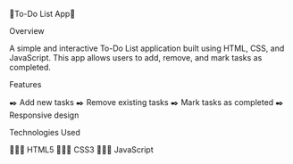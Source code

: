 📝To-Do List App📝

Overview

A simple and interactive To-Do List application built using HTML, CSS, and JavaScript. This app allows users to add, remove, and mark tasks as completed.

Features

✒️ Add new tasks
✒️ Remove existing tasks
✒️ Mark tasks as completed
✒️ Responsive design

Technologies Used

👩🏻‍💻 HTML5
👩🏻‍💻 CSS3
👩🏻‍💻 JavaScript



